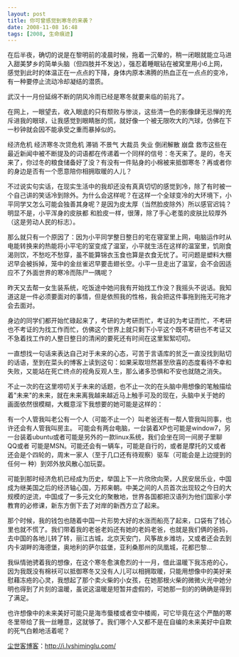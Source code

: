 ```yaml
---
layout: post
title: 你可曾感觉到寒冬的来袭？
date: 2008-11-08 16:48
tags: [2008, 生命痕迹]
---
```

在后半夜，确切的说是在黎明前的凌晨时候，拖着一沉晕的，稍一闭眼就能立马进入甜美梦乡的简单头脑（但四肢并不发达），强忍着睡眠钻在被窝里用小6上网，感觉到此时的体温正在一点点的下降，身体内原本沸腾的热血正在一点点的变冷，有一种要停止流动冷却凝结的潜质。

武汉十一月份延绵不断的阴风冷雨已经是寒冬就要来临的前兆了。

在网上，一眼望去，收入眼底的只有颓败与惨淡，这些清一色的影像肆无忌惮的充斥进我的眼球，让我感觉到眼睛胀的慌，就好像一个被无限吹大的汽球，仿佛在下一秒钟就会因不能承受之重而暴掉似的。

经济危机 经济寒冬次贷危机 滞销 不景气 大裁员 失业 倒闭解散 崩盘 救市这些在最近新闻中被不断提及的词语都在传递着一个同样的信号：冬天来了。是的，冬天来了，你过冬的粮食储备好了没？有没有一件贴身的小棉被来抵御寒冬？再或者你的身边是否有一个愿意陪你相拥取暖的人儿？

不过说实句实话，在现实生活中的我却还没有真真切切的感觉到冷，除了有时被一个自己讲的笑话冷到除外。为什么会这样呢？在这样一个全球变冷的大环境下，小平同学又怎么可能会独善其身呢？是因为皮太厚（当然脸皮除外）所以感官迟钝？明显不是，小平浑身的皮肤都 和脸皮一样，很薄，除了手心老茧的皮肤比较厚外（这是劳动人民的标志）。

那么就只有一个原因了：因为小平同学整日整日的宅在寝室里上网，电脑运作时从电能转换来的热能将小平宅的室变成了温室，小平就生活在这样的温室里，饥刚食渴则饮，不愁吃不愁穿，虽不能算锦衣玉食也算是衣食无忧了。可问题是塑料大棚迟早会被拆掉，笼中的金丝雀迟早要击翅长空。小平一旦走出了温室，会不会因适应不了外面世界的寒冷而陈尸一隅呢？

昨天又去帮一女生装系统，吃饭途中她问我有开始找工作没？我摇头不说话。我知道这是一件必须要面对的事情，但是依照我的性格，我会把这件事拖到拖无可拖才会去面对。

身边的同学们都开始忙碌起来了，考研的为考研而忙，考证的为考证而忙，不考研也不考证的为找工作而忙，仿佛这个世界上就只剩下小平这个既不考研也不考证又不急着找工作的人整日整日的清闲的要死还有时间在这里絮絮叨叨。

一直想找一句话来表达自己对于未来的心态，可苦于言语库的贫乏一直没找到贴切的话语，至到在菜头的博客上读到这句：如果采取坦然甚至欣喜的态度看待不幸和失败，又能站在死亡终点的视角反观人生，那么诸多恐惧和不安也就随之消失。

不止一次的在这里唠叨关于未来的话题，也不止一次的在头脑中用想像的笔触描绘着"未来"的未来，就在未来离我越来越近马上触手可及的现在，头脑中关于她的 画面依然很模糊，大概意淫下我想要的她可能是这样的：

有一个人管我叫老公有一个人（可能不止一个）叫老爸还有一帮人管我叫同事，也许还会有人管我叫房主。 可能会有两台电脑，一台装着XP也可能是window7，另一台装着ubuntu或者可能是另外的一款linux系统，我们会坐在同一间房子里聊QQ或者 可能是MSN。可能还会有一辆车，可能是自行的，或者是摩托的又或者还会是个四轮的，周末一家人（至于几口还有待观察）驱车（可能会是上边提到的任何一 种）到郊外放风散心加玩耍。

可能到那时经济危机已经成为历史，举国上下一片欣欣向荣，人民安居乐业，中国成为继美国之后的经济轴心国，万邦来朝。中美之间的人员首次出现较之今日的大规模的逆流，中国成了一多元文化的聚散地，世界各国都把汉语列为他们国家小学教育的必修课，新东方倒下去了对岸的新西方立了起来。

那个时候，我的钱包也随着中国一片形势大好的水涨而船亮了起来，口袋有了钱心里也就不慌了。我们带着我的老爸老妈还有她的老妈老爸，也就是我们俩的爸妈，去中国的各地儿转了转，丽江古城，北京天安门，风筝故乡潍坊，又或者还会去到内卡湖畔的海德堡，奥地利的萨尔兹堡，亚利桑那州的凤凰城，花都巴黎…

我纵情驰骋着我的想像，在这个寒冬愈演愈烈的十一月，借此温暖下我冻疮的心，因为我既没有棉袄可以抵御寒冬又没有人儿可以相拥取暖，只能用想像中的美好来慰藉冻疮的心灵，我想起了那个卖火柴的小女孩，在她那根火柴的微微火光中她分明也得到了片刻的温暖，虽说这温暖是短暂并虚假的，可她那一刻的的确确是得到了满足。

也许想像中的未来美好可能只是海市蜃楼或者空中楼阁，可它毕竟在这个严酷的寒冬里带给了我一丝睡意，这就够了。我们哪个人又都不是在自编的未来美好中自欺的死气白赖地活着呢？

<a href="http://i.lvshiminglu.com/">尘世客博客</a>：<a href="http://i.lvshiminglu.com/">http://i.lvshiminglu.com/</a>

